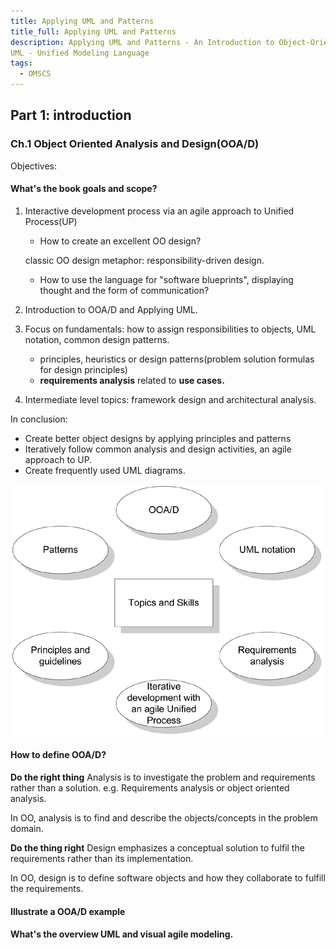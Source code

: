 ```yaml
---
title: Applying UML and Patterns 
title_full: Applying UML and Patterns 
description: Applying UML and Patterns - An Introduction to Object-Oriented Analysis and Design and Iterative Development, Third Edition
UML - Unified Modeling Language
tags:
  - OMSCS
---
```


## Part 1: introduction

### Ch.1 Object Oriented Analysis and Design(OOA/D)

Objectives:
#### What's the book goals and scope?

1. Interactive development process via an agile approach to Unified Process(UP)
   - How to create an excellent OO design?
  
    classic OO design metaphor: responsibility-driven design.
   - How to use the language for "software blueprints", displaying thought and the form of communication?
2. Introduction to OOA/D and Applying UML.
3. Focus on fundamentals: how to assign responsibilities to objects, UML notation, common design patterns.
   - principles, heuristics or design patterns(problem solution formulas for design principles)
   - **requirements analysis** related to **use cases.**
4. Intermediate level topics: framework design and architectural analysis.

In conclusion:

- Create better object designs by applying principles and patterns
- Iteratively follow common analysis and design activities, an agile approach to UP.
- Create frequently used UML diagrams.
  
![Topics and skills covered](diagrams/ooad-topics.gif)

#### How to define OOA/D?

**Do the right thing**
Analysis is to investigate the problem and requirements rather than a solution.
e.g. Requirements analysis or object oriented analysis.

In OO, analysis is to find and describe the objects/concepts in the problem domain.

**Do the thing right**
Design emphasizes a conceptual solution to fulfil the requirements rather than
its implementation.

In OO, design is to define software objects and how they collaborate to fulfill
the requirements.

#### Illustrate a OOA/D example


#### What's the overview UML and visual agile modeling.

